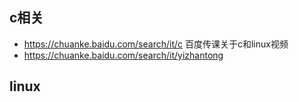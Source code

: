 

## c相关

- https://chuanke.baidu.com/search/it/c 百度传课关于c和linux视频
- https://chuanke.baidu.com/search/it/yizhantong

## linux
